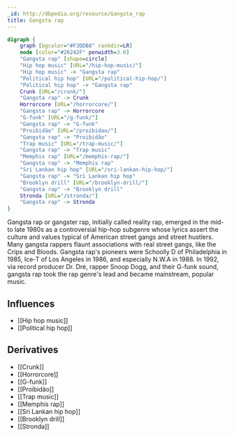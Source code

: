 ```yaml
---
_id: http://dbpedia.org/resource/Gangsta_rap
title: Gangsta rap
---
```


```dot
digraph {
	graph [bgcolor="#F3DDB8" rankdir=LR]
	node [color="#26242F" penwidth=3.0]
	"Gangsta rap" [shape=circle]
	"Hip hop music" [URL="/hip-hop-music/"]
	"Hip hop music" -> "Gangsta rap"
	"Political hip hop" [URL="/political-hip-hop/"]
	"Political hip hop" -> "Gangsta rap"
	Crunk [URL="/crunk/"]
	"Gangsta rap" -> Crunk
	Horrorcore [URL="/horrorcore/"]
	"Gangsta rap" -> Horrorcore
	"G-funk" [URL="/g-funk/"]
	"Gangsta rap" -> "G-funk"
	"Proibidão" [URL="/proibidao/"]
	"Gangsta rap" -> "Proibidão"
	"Trap music" [URL="/trap-music/"]
	"Gangsta rap" -> "Trap music"
	"Memphis rap" [URL="/memphis-rap/"]
	"Gangsta rap" -> "Memphis rap"
	"Sri Lankan hip hop" [URL="/sri-lankan-hip-hop/"]
	"Gangsta rap" -> "Sri Lankan hip hop"
	"Brooklyn drill" [URL="/brooklyn-drill/"]
	"Gangsta rap" -> "Brooklyn drill"
	Stronda [URL="/stronda/"]
	"Gangsta rap" -> Stronda
}
```

Gangsta rap or gangster rap, initially called reality rap, emerged in the mid- to late 1980s as a controversial hip-hop subgenre whose lyrics assert the culture and values typical of American street gangs and street hustlers. Many gangsta rappers flaunt associations with real street gangs, like the Crips and Bloods. Gangsta rap's pioneers were Schoolly D of Philadelphia in 1985, Ice-T of Los Angeles in 1986, and especially N.W.A in 1988. In 1992, via record producer Dr. Dre, rapper Snoop Dogg, and their G-funk sound, gangsta rap took the rap genre's lead and became mainstream, popular music.

## Influences

- [[Hip hop music]]
- [[Political hip hop]]

## Derivatives

- [[Crunk]]
- [[Horrorcore]]
- [[G-funk]]
- [[Proibidão]]
- [[Trap music]]
- [[Memphis rap]]
- [[Sri Lankan hip hop]]
- [[Brooklyn drill]]
- [[Stronda]]
